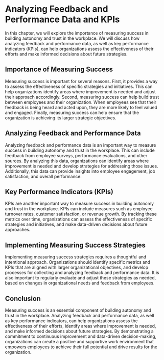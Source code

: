 Analyzing Feedback and Performance Data and KPIs
==============================================================================================================================

In this chapter, we will explore the importance of measuring success in building autonomy and trust in the workplace. We will discuss how analyzing feedback and performance data, as well as key performance indicators (KPIs), can help organizations assess the effectiveness of their efforts and make informed decisions about future strategies.

Importance of Measuring Success
-------------------------------

Measuring success is important for several reasons. First, it provides a way to assess the effectiveness of specific strategies and initiatives. This can help organizations identify areas where improvement is needed and adjust their approach accordingly. Second, measuring success can help build trust between employees and their organization. When employees see that their feedback is being heard and acted upon, they are more likely to feel valued and engaged. Finally, measuring success can help ensure that the organization is achieving its larger strategic objectives.

Analyzing Feedback and Performance Data
---------------------------------------

Analyzing feedback and performance data is an important way to measure success in building autonomy and trust in the workplace. This can include feedback from employee surveys, performance evaluations, and other sources. By analyzing this data, organizations can identify areas where improvement is needed and develop strategies for addressing those issues. Additionally, this data can provide insights into employee engagement, job satisfaction, and overall performance.

Key Performance Indicators (KPIs)
---------------------------------

KPIs are another important way to measure success in building autonomy and trust in the workplace. KPIs can include measures such as employee turnover rates, customer satisfaction, or revenue growth. By tracking these metrics over time, organizations can assess the effectiveness of specific strategies and initiatives, and make data-driven decisions about future approaches.

Implementing Measuring Success Strategies
-----------------------------------------

Implementing measuring success strategies requires a thoughtful and intentional approach. Organizations should identify specific metrics and KPIs that are aligned with larger organizational objectives, and develop processes for collecting and analyzing feedback and performance data. It is also important to regularly evaluate and adjust these strategies as needed, based on changes in organizational needs and feedback from employees.

Conclusion
----------

Measuring success is an essential component of building autonomy and trust in the workplace. Analyzing feedback and performance data, as well as key performance indicators, can help organizations assess the effectiveness of their efforts, identify areas where improvement is needed, and make informed decisions about future strategies. By demonstrating a commitment to continuous improvement and data-driven decision-making, organizations can create a positive and supportive work environment that empowers employees to achieve their full potential and drive results for the organization.
